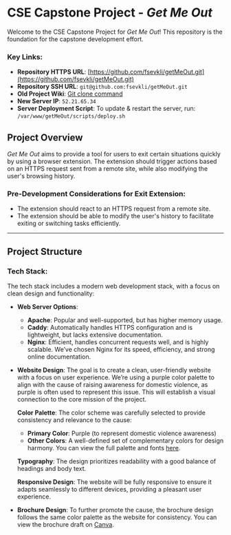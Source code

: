 # CSE Capstone Project - *Get Me Out*
Welcome to the CSE Capstone Project for *Get Me Out*! This repository is the foundation for the capstone development effort.

### Key Links:
- **Repository HTTPS URL**: [https://github.com/fsevkli/getMeOut.git](https://github.com/fsevkli/getMeOut.git)
- **Repository SSH URL**: `git@github.com:fsevkli/getMeOut.git`
- **Old Project Wiki**: [Git clone command](git@gitlab.csi.miamioh.edu:2024-capstone/lifeshare/lifeshare.wiki.git)
- **New Server IP**: `52.21.65.34`
- **Server Deployment Script**: To update & restart the server, run: `/var/www/getMeOut/scripts/deploy.sh`

## Project Overview
*Get Me Out* aims to provide a tool for users to exit certain situations quickly by using a browser extension. The extension should trigger actions based on an HTTPS request sent from a remote site, while also modifying the user's browsing history.

### Pre-Development Considerations for Exit Extension:
- The extension should react to an HTTPS request from a remote site.
- The extension should be able to modify the user's history to facilitate exiting or switching tasks efficiently.

---

## Project Structure

### **Tech Stack:**
The tech stack includes a modern web development stack, with a focus on clean design and functionality:

- **Web Server Options**:
  - **Apache**: Popular and well-supported, but has higher memory usage.
  - **Caddy**: Automatically handles HTTPS configuration and is lightweight, but lacks extensive documentation.
  - **Nginx**: Efficient, handles concurrent requests well, and is highly scalable. We’ve chosen Nginx for its speed, efficiency, and strong online documentation.

- **Website Design**:
  The goal is to create a clean, user-friendly website with a focus on user experience. We’re using a purple color palette to align with the cause of raising awareness for domestic violence, as purple is often used to represent this issue. This will establish a visual connection to the core mission of the project.

  **Color Palette**: The color scheme was carefully selected to provide consistency and relevance to the cause:
  - **Primary Color**: Purple (to represent domestic violence awareness)
  - **Other Colors**: A well-defined set of complementary colors for design harmony. You can view the full palette and fonts [here](https://www.realtimecolors.com/?colors=24021c-fffbf6-BC67CB-F5B8C8-9533EB&fonts=Inter-Inter).

  **Typography**: The design prioritizes readability with a good balance of headings and body text.

  **Responsive Design**: The website will be fully responsive to ensure it adapts seamlessly to different devices, providing a pleasant user experience.

- **Brochure Design**: To further promote the cause, the brochure design follows the same color palette as the website for consistency. You can view the brochure draft on [Canva](https://www.canva.com/design/DAGbzFq34lw/QMtO1t_80gh-UQH1swiK3A/edit?utm_content=DAGbzFq34lw&utm_campaign=designshare&utm_medium=link2&utm_source=sharebutton).